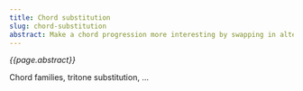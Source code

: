 ```yaml
---
title: Chord substitution
slug: chord-substitution
abstract: Make a chord progression more interesting by swapping in alternate chords that still "work". 
---
```


*{{page.abstract}}*

Chord families, tritone substitution, ...
